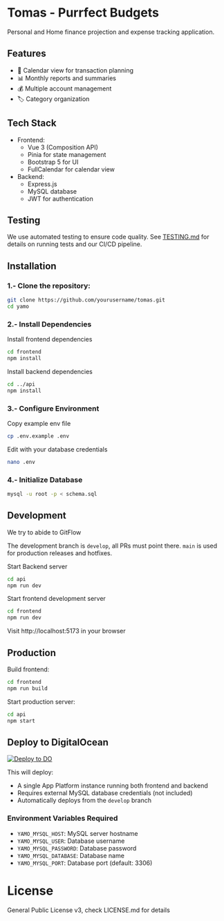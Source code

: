 # Tomas - Purrfect Budgets

Personal and Home finance projection and expense tracking application.

## Features

- 📅 Calendar view for transaction planning
- 📊 Monthly reports and summaries
- 💰 Multiple account management
- 🏷️ Category organization

## Tech Stack

- Frontend:
  - Vue 3 (Composition API)
  - Pinia for state management
  - Bootstrap 5 for UI
  - FullCalendar for calendar view
- Backend:
  - Express.js
  - MySQL database
  - JWT for authentication

## Testing

We use automated testing to ensure code quality. See [TESTING.md](TESTING.md) for details on running tests and our CI/CD pipeline.

## Installation

### 1.- Clone the repository:
```bash
git clone https://github.com/yourusername/tomas.git
cd yamo
```

### 2.- Install Dependencies
Install frontend dependencies
```bash
cd frontend
npm install
```
Install backend dependencies
```bash
cd ../api
npm install
```
### 3.- Configure Environment

Copy example env file

```bash
cp .env.example .env
```

Edit with your database credentials
```bash
nano .env
```

### 4.- Initialize Database
```bash
mysql -u root -p < schema.sql
```

## Development

We try to abide to GitFlow

The development branch is `develop`, all PRs must point there.
`main` is used for production releases and hotfixes.

Start Backend server
```bash
cd api
npm run dev
```

Start frontend development server
```bash
cd frontend
npm run dev
```

Visit http://localhost:5173 in your browser

## Production

Build frontend:
```bash
cd frontend
npm run build
```

Start production server:
```bash
cd api
npm start
```

## Deploy to DigitalOcean

[![Deploy to DO](https://www.deploytodo.com/do-btn-blue.svg)](https://cloud.digitalocean.com/apps/new?repo=https://github.com/levhita/yamo/tree/develop)

This will deploy:
- A single App Platform instance running both frontend and backend
- Requires external MySQL database credentials (not included)
- Automatically deploys from the `develop` branch

### Environment Variables Required
- `YAMO_MYSQL_HOST`: MySQL server hostname
- `YAMO_MYSQL_USER`: Database username
- `YAMO_MYSQL_PASSWORD`: Database password
- `YAMO_MYSQL_DATABASE`: Database name
- `YAMO_MYSQL_PORT`: Database port (default: 3306)

# License
General Public License v3, check LICENSE.md for details
